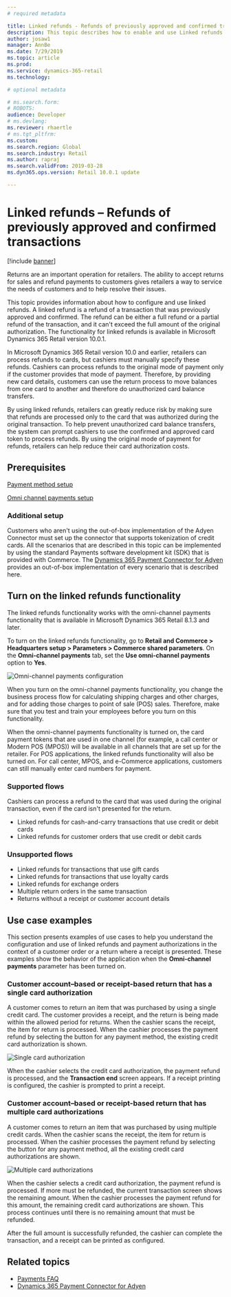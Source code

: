 ```yaml
---
# required metadata

title: Linked refunds - Refunds of previously approved and confirmed transactions
description: This topic describes how to enable and use Linked refunds.
author: josaw1
manager: AnnBe
ms.date: 7/29/2019
ms.topic: article
ms.prod: 
ms.service: dynamics-365-retail
ms.technology: 

# optional metadata

# ms.search.form: 
# ROBOTS: 
audience: Developer
# ms.devlang: 
ms.reviewer: rhaertle
# ms.tgt_pltfrm: 
ms.custom: 
ms.search.region: Global
ms.search.industry: Retail
ms.author: rapraj
ms.search.validFrom: 2019-03-28
ms.dyn365.ops.version: Retail 10.0.1 update

---
```


# Linked refunds – Refunds of previously approved and confirmed transactions

[!include [banner](../../includes/banner.md)]

Returns are an important operation for retailers. The ability to accept returns for sales and refund payments to customers gives retailers a way to service the needs of customers and to help resolve their issues.

This topic provides information about how to configure and use linked refunds. A linked refund is a refund of a transaction that was previously approved and confirmed. The refund can be either a full refund or a partial refund of the transaction, and it can't exceed the full amount of the original authorization. The functionality for linked refunds is available in Microsoft Dynamics 365 Retail version 10.0.1.

In Microsoft Dynamics 365 Retail version 10.0 and earlier, retailers can process refunds to cards, but cashiers must manually specify these refunds. Cashiers can process refunds to the original mode of payment only if the customer provides that mode of payment. Therefore, by providing new card details, customers can use the return process to move balances from one card to another and therefore do unauthorized card balance transfers.

By using linked refunds, retailers can greatly reduce risk by making sure that refunds are processed only to the card that was authorized during the original transaction. To help prevent unauthorized card balance transfers, the system can prompt cashiers to use the confirmed and approved card token to process refunds. By using the original mode of payment for refunds, retailers can help reduce their card authorization costs.

## Prerequisites

[Payment method setup](../payment-methods.md) 

[Omni channel payments setup](../omni-channel-payments.md)

### Additional setup

Customers who aren't using the out-of-box implementation of the Adyen Connector must set up the connector that supports tokenization of credit cards. All the scenarios that are described in this topic can be implemented by using the standard Payments software development kit (SDK) that is provided with Commerce. The [Dynamics 365 Payment Connector for Adyen](adyen-connector.md?tabs=8-1-3) provides an out-of-box implementation of every scenario that is described here.

## Turn on the linked refunds functionality

The linked refunds functionality works with the omni-channel payments functionality that is available in Microsoft Dynamics 365 Retail 8.1.3 and later.

To turn on the linked refunds functionality, go to **Retail and Commerce \> Headquarters setup \> Parameters \> Commerce shared parameters**. On the **Omni-channel payments** tab, set the **Use omni-channel payments** option to **Yes**.

![Omni-channel payments configuration](media/LinkedRefundsOmniChannel.jpg)

When you turn on the omni-channel payments functionality, you change the business process flow for calculating shipping charges and other charges, and for adding those charges to point of sale (POS) sales. Therefore, make sure that you test and train your employees before you turn on this functionality.

When the omni-channel payments functionality is turned on, the card payment tokens that are used in one channel (for example, a call center or Modern POS (MPOS)) will be available in all channels that are set up for the retailer. For POS applications, the linked refunds functionality will also be turned on. For call center, MPOS, and e-Commerce applications, customers can still manually enter card numbers for payment.

### Supported flows

Cashiers can process a refund to the card that was used during the original transaction, even if the card isn't presented for the return.

- Linked refunds for cash-and-carry transactions that use credit or debit cards
- Linked refunds for customer orders that use credit or debit cards
 
### Unsupported flows

- Linked refunds for transactions that use gift cards
- Linked refunds for transactions that use loyalty cards
- Linked refunds for exchange orders
- Multiple return orders in the same transaction
- Returns without a receipt or customer account details

## Use case examples

This section presents examples of use cases to help you understand the configuration and use of linked refunds and payment authorizations in the context of a customer order or a return where a receipt is presented. These examples show the behavior of the application when the **Omni-channel payments** parameter has been turned on.

### Customer account–based or receipt-based return that has a single card authorization

A customer comes to return an item that was purchased by using a single credit card. The customer provides a receipt, and the return is being made within the allowed period for returns. When the cashier scans the receipt, the item for return is processed. When the cashier processes the payment refund by selecting the button for any payment method, the existing credit card authorization is shown.

![Single card authorization](media/LinkedRefundsSingleAuthorization.jpg)

When the cashier selects the credit card authorization, the payment refund is processed, and the **Transaction end** screen appears. If a receipt printing is configured, the cashier is prompted to print a receipt.

### Customer account–based or receipt-based return that has multiple card authorizations

A customer comes to return an item that was purchased by using multiple credit cards. When the cashier scans the receipt, the item for return is processed. When the cashier processes the payment refund by selecting the button for any payment method, all the existing credit card authorizations are shown.

![Multiple card authorizations](media/LinkedRefundsMultipleAuthorization.jpg)

When the cashier selects a credit card authorization, the payment refund is processed. If more must be refunded, the current transaction screen shows the remaining amount. When the cashier processes the payment refund for this amount, the remaining credit card authorizations are shown. This process continues until there is no remaining amount that must be refunded.

After the full amount is successfully refunded, the cashier can complete the transaction, and a receipt can be printed as configured.

## Related topics

- [Payments FAQ](payments-retail.md)
- [Dynamics 365 Payment Connector for Adyen](adyen-connector.md?tabs=8-1-3)
